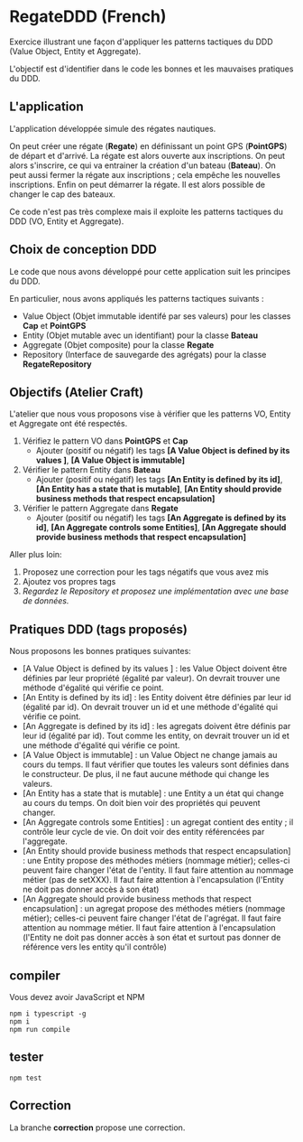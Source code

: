 # RegateDDD (French)
Exercice illustrant une façon d'appliquer les patterns tactiques du DDD (Value Object, Entity et Aggregate).

L'objectif est d'identifier dans le code les bonnes et les mauvaises pratiques du DDD.

## L'application
L'application développée simule des régates nautiques.

On peut créer une régate (**Regate**) en définissant un point GPS (**PointGPS**) de départ et d'arrivé.
La régate est alors ouverte aux inscriptions.
On peut alors s'inscrire, ce qui va entrainer la création d'un bateau (**Bateau**).
On peut aussi fermer la régate aux inscriptions ; cela empêche les nouvelles inscriptions.
Enfin on peut démarrer la régate.
Il est alors possible de changer le cap des bateaux.

Ce code n'est pas très complexe mais il exploite les patterns tactiques du DDD (VO, Entity et Aggregate).


## Choix de conception DDD 

Le code que nous avons développé pour cette application suit les principes du DDD.

En particulier, nous avons appliqués les patterns tactiques suivants :
* Value Object (Objet immutable identifé par ses valeurs) pour les classes **Cap** et **PointGPS**
* Entity (Objet mutable avec un identifiant) pour la classe **Bateau**
* Aggregate (Objet composite) pour la classe **Regate**
* Repository (Interface de sauvegarde des agrégats) pour la classe **RegateRepository**
## Objectifs (Atelier Craft)

L'atelier que nous vous proposons vise à vérifier que les patterns VO, Entity et Aggregate ont été respectés.

1. Vérifiez le pattern VO dans **PointGPS** et **Cap** 
    * Ajouter (positif ou négatif) les tags **[A Value Object is defined by its values ]**, **[A Value Object is immutable]**
2. Vérifier le pattern Entity dans **Bateau**
    * Ajouter (positif ou négatif) les tags **[An Entity is defined by its id]**, **[An Entity has a state that is mutable]**, **[An Entity should provide business methods that respect encapsulation]**
3. Vérifier le pattern Aggregate dans **Regate**
    * Ajouter (positif ou négatif) les tags **[An Aggregate is defined by its id]**, **[An Aggregate controls some Entities]**, **[An Aggregate should provide business methods that respect encapsulation]**

Aller plus loin:
1. Proposez une correction pour les tags négatifs que vous avez mis
2. Ajoutez vos propres tags
3. *Regardez le Repository et proposez une implémentation avec une base de données.*


## Pratiques DDD (tags proposés)

Nous proposons les bonnes pratiques suivantes:
* [A Value Object is defined by its values ] : les Value Object doivent être définies par leur propriété (égalité par valeur). On devrait trouver une méthode d'égalité qui vérifie ce point.
* [An Entity is defined by its id] : les Entity doivent être définies par leur id (égalité par id). On devrait trouver un id et une méthode d'égalité qui vérifie ce point.
* [An Aggregate is defined by its id] : les agregats doivent être définis par leur id (égalité par id). Tout comme les entity, on devrait trouver un id et une méthode d'égalité qui vérifie ce point.
* [A Value Object is immutable] : un Value Object ne change jamais au cours du temps. Il faut vérifier que toutes les valeurs sont définies dans le constructeur. De plus, il ne faut aucune méthode qui change les valeurs.
* [An Entity has a state that is mutable] : une Entity a un état qui change au cours du temps. On doit bien voir des propriétés qui peuvent changer. 
* [An Aggregate controls some Entities] : un agregat contient des entity ; il contrôle leur cycle de vie. On doit voir des entity référencées par l'aggregate. 
* [An Entity should provide business methods that respect encapsulation] : une Entity propose des méthodes métiers (nommage métier); celles-ci peuvent faire changer l'état de l'entity. Il faut faire attention au nommage métier (pas de setXXX). Il faut faire attention à l'encapsulation (l'Entity ne doit pas donner accès à son état)
* [An Aggregate should provide business methods that respect encapsulation] : un agregat propose des méthodes métiers (nommage métier); celles-ci peuvent faire changer l'état de l'agrégat. Il faut faire attention au nommage métier. Il faut faire attention à l'encapsulation (l'Entity ne doit pas donner accès à son état et surtout pas donner de référence vers les entity qu'il contrôle)



## compiler

Vous devez avoir JavaScript et NPM 

    npm i typescript -g
    npm i
    npm run compile


## tester

    npm test


## Correction

La branche **correction** propose une correction.







